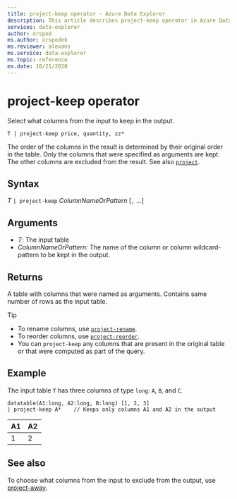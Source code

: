 ```yaml
---
title: project-keep operator - Azure Data Explorer
description: This article describes project-keep operator in Azure Data Explorer.
services: data-explorer
author: orspod
ms.author: orspodek
ms.reviewer: alexans
ms.service: data-explorer
ms.topic: reference
ms.date: 10/21/2020
---
```

# project-keep operator

Select what columns from the input to keep in the output.

```apl
T | project-keep price, quantity, zz*
```

The order of the columns in the result is determined by their original order in the table. Only the columns that were specified as arguments are kept. The other columns are excluded from the result. See also [`project`](projectoperator.md).

## Syntax

*T* `| project-keep` *ColumnNameOrPattern* [`,` ...]

## Arguments

* *T*: The input table
* *ColumnNameOrPattern:* The name of the column or column wildcard-pattern to be kept in the output.

## Returns

A table with columns that were named as arguments. Contains same number of rows as the input table.

> [!TIP]
>* To rename columns, use [`project-rename`](projectrenameoperator.md).
>* To reorder columns, use [`project-reorder`](projectreorderoperator.md).
>* You can `project-keep` any columns that are present in the original table or that were computed as part of the query.

## Example

The input table `T` has three columns of type `long`: `A`, `B`, and `C`.

<!-- csl: https://help.apl.windows.net/Samples -->
```apl
datatable(A1:long, A2:long, B:long) [1, 2, 3]
| project-keep A*    // Keeps only columns A1 and A2 in the output
```

|A1|A2|
|---|---|
|1|2|

## See also

To choose what columns from the input to exclude from the output, use [project-away](projectawayoperator.md).
